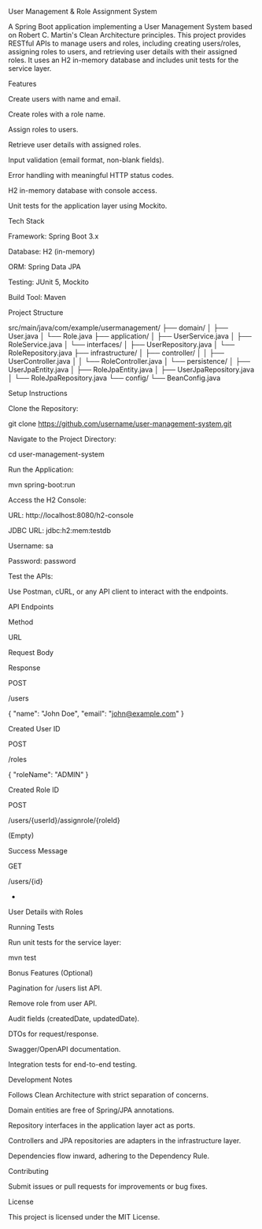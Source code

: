 User Management & Role Assignment System

A Spring Boot application implementing a User Management System based on Robert C. Martin's Clean Architecture principles. This project provides RESTful APIs to manage users and roles, including creating users/roles, assigning roles to users, and retrieving user details with their assigned roles. It uses an H2 in-memory database and includes unit tests for the service layer.

Features





Create users with name and email.



Create roles with a role name.



Assign roles to users.



Retrieve user details with assigned roles.



Input validation (email format, non-blank fields).



Error handling with meaningful HTTP status codes.



H2 in-memory database with console access.



Unit tests for the application layer using Mockito.


Tech Stack





Framework: Spring Boot 3.x



Database: H2 (in-memory)



ORM: Spring Data JPA



Testing: JUnit 5, Mockito



Build Tool: Maven

Project Structure

src/main/java/com/example/usermanagement/
├── domain/
│   ├── User.java
│   └── Role.java
├── application/
│   ├── UserService.java
│   ├── RoleService.java
│   └── interfaces/
│       ├── UserRepository.java
│       └── RoleRepository.java
├── infrastructure/
│   ├── controller/
│   │   ├── UserController.java
│   │   └── RoleController.java
│   └── persistence/
│       ├── UserJpaEntity.java
│       ├── RoleJpaEntity.java
│       ├── UserJpaRepository.java
│       └── RoleJpaRepository.java
└── config/
    └── BeanConfig.java

Setup Instructions





Clone the Repository:

git clone https://github.com/username/user-management-system.git



Navigate to the Project Directory:

cd user-management-system



Run the Application:

mvn spring-boot:run



Access the H2 Console:





URL: http://localhost:8080/h2-console



JDBC URL: jdbc:h2:mem:testdb



Username: sa



Password: password



Test the APIs:





Use Postman, cURL, or any API client to interact with the endpoints.

API Endpoints







Method



URL



Request Body



Response





POST



/users



{ "name": "John Doe", "email": "john@example.com" }



Created User ID





POST



/roles



{ "roleName": "ADMIN" }



Created Role ID





POST



/users/{userId}/assignrole/{roleId}



(Empty)



Success Message





GET



/users/{id}



-



User Details with Roles

Running Tests

Run unit tests for the service layer:

mvn test

Bonus Features (Optional)





Pagination for /users list API.



Remove role from user API.



Audit fields (createdDate, updatedDate).



DTOs for request/response.



Swagger/OpenAPI documentation.



Integration tests for end-to-end testing.

Development Notes





Follows Clean Architecture with strict separation of concerns.



Domain entities are free of Spring/JPA annotations.



Repository interfaces in the application layer act as ports.



Controllers and JPA repositories are adapters in the infrastructure layer.



Dependencies flow inward, adhering to the Dependency Rule.

Contributing

Submit issues or pull requests for improvements or bug fixes.

License

This project is licensed under the MIT License.
